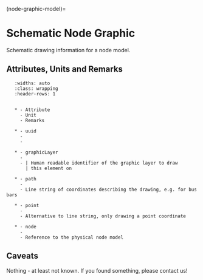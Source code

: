 (node-graphic-model)=

# Schematic Node Graphic

Schematic drawing information for a node model.

## Attributes, Units and Remarks

```{list-table}
   :widths: auto
   :class: wrapping
   :header-rows: 1


   * - Attribute
     - Unit
     - Remarks

   * - uuid
     -
     -

   * - graphicLayer
     -
     - | Human readable identifier of the graphic layer to draw
       | this element on

   * - path
     -
     - Line string of coordinates describing the drawing, e.g. for bus bars

   * - point
     -
     - Alternative to line string, only drawing a point coordinate

   * - node
     -
     - Reference to the physical node model

```

## Caveats

Nothing - at least not known.
If you found something, please contact us!
